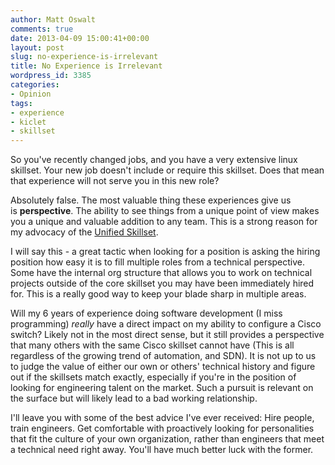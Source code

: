 ```yaml
---
author: Matt Oswalt
comments: true
date: 2013-04-09 15:00:41+00:00
layout: post
slug: no-experience-is-irrelevant
title: No Experience is Irrelevant
wordpress_id: 3385
categories:
- Opinion
tags:
- experience
- kiclet
- skillset
---
```


So you've recently changed jobs, and you have a very extensive linux skillset. Your new job doesn't include or require this skillset. Does that mean that experience will not serve you in this new role?

Absolutely false. The most valuable thing these experiences give us is **perspective**. The ability to see things from a unique point of view makes you a unique and valuable addition to any team. This is a strong reason for my advocacy of the [Unified Skillset](http://keepingitclassless.net/2013/01/the-unified-skillset/).

I will say this - a great tactic when looking for a position is asking the hiring position how easy it is to fill multiple roles from a technical perspective. Some have the internal org structure that allows you to work on technical projects outside of the core skillset you may have been immediately hired for. This is a really good way to keep your blade sharp in multiple areas.

Will my 6 years of experience doing software development (I miss programming) _really_ have a direct impact on my ability to configure a Cisco switch? Likely not in the most direct sense, but it still provides a perspective that many others with the same Cisco skillset cannot have (This is all regardless of the growing trend of automation, and SDN). It is not up to us to judge the value of either our own or others' technical history and figure out if the skillsets match exactly, especially if you're in the position of looking for engineering talent on the market. Such a pursuit is relevant on the surface but will likely lead to a bad working relationship.

I'll leave you with some of the best advice I've ever received: Hire people, train engineers. Get comfortable with proactively looking for personalities that fit the culture of your own organization, rather than engineers that meet a technical need right away. You'll have much better luck with the former.
